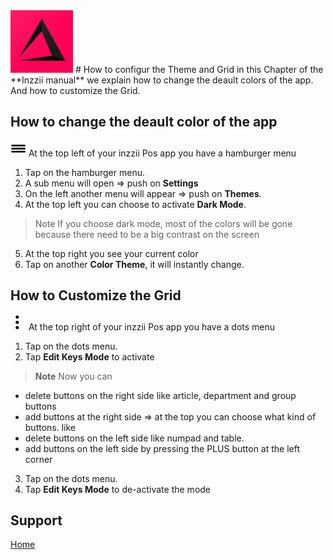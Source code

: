 <img src="../Assets/Pictures/play_store_512.png" alt="inzzii logo" width="100"/>
# How to configur the Theme and Grid
in this Chapter of the **Inzzii manual** we explain how to change the deault colors of the app. And how to customize the Grid.

## How to change the deault color of the app

<img src="../Assets/Pictures/Hmenu.png" alt="hamburgermenu" width="25" height="25"/> At the top left of your inzzii Pos app you have a hamburger menu 
1. Tap on the hamburger menu.
2. A sub menu will open => push on **Settings**
3. On the left another menu will appear => push on **Themes**. 
4. At the top left you can choose to activate **Dark Mode**.
>Note If you choose dark mode, most of the colors will be gone because there need to be a big contrast on the screen
5. At the top right you see your current color
6. Tap on another **Color Theme**, it will instantly change.

## How to Customize the Grid

<img src="../Assets/Pictures/3dots.png" alt="dotsmenu" width="25" height="25"/> At the top right of your inzzii Pos app you have a dots menu
1. Tap on the dots menu.
2. Tap **Edit Keys Mode** to activate 
>**Note** Now you can 
* delete buttons on the right side like article, department and group buttons
* add buttons at the right side => at the top you can choose what kind of buttons. like
* delete buttons on the left side like numpad and table.
* add buttons on the left side by pressing the PLUS button at the left corner
3. Tap on the dots menu.
4. Tap **Edit Keys Mode** to de-activate the mode


## Support
[Home](../index.md)